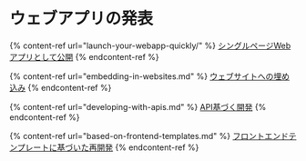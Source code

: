 # ウェブアプリの発表

{% content-ref url="launch-your-webapp-quickly/" %}
[シングルページWebアプリとして公開](launch-your-webapp-quickly/)
{% endcontent-ref %}

{% content-ref url="embedding-in-websites.md" %}
[ウェブサイトへの埋め込み](embedding-in-websites.md)
{% endcontent-ref %}

{% content-ref url="developing-with-apis.md" %}
[API基づく開発](developing-with-apis.md)
{% endcontent-ref %}

{% content-ref url="based-on-frontend-templates.md" %}
[フロントエンドテンプレートに基づいた再開発](based-on-frontend-templates.md)
{% endcontent-ref %}